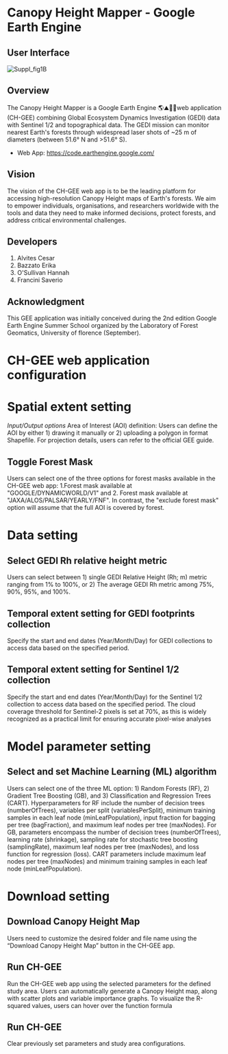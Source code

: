 # Canopy Height Mapper - Google Earth Engine
## User Interface  
![Suppl_fig1B](https://github.com/user-attachments/assets/2f464c28-896a-486c-b065-e944dd9e086d)
## Overview
The Canopy Height Mapper is a Google Earth Engine 🌎⛰️🌳🌲web application (CH-GEE) combining Global Ecosystem Dynamics Investigation (GEDI) data with Sentinel 1/2 and topographical data. 
The GEDI mission can monitor nearest Earth's forests through widespread laser shots of ~25 m of diameters (between 51.6° N and >51.6° S). 

  - Web App: https://code.earthengine.google.com/

## Vision
The vision of the CH-GEE web app is to be the leading platform for accessing high-resolution Canopy Height maps of Earth's forests. We aim to empower individuals, organisations, and researchers worldwide with the tools and data they need to make informed decisions, protect forests, and address critical environmental challenges.

## Developers
1. Alvites Cesar
2. Bazzato Erika
3. O'Sullivan Hannah
4. Francini Saverio

## Acknowledgment
This GEE application was initially conceived during the 2nd edition Google Earth Engine Summer School organized by the Laboratory of Forest Geomatics, University of florence (September).

# CH-GEE web application configuration
# Spatial extent setting
*Input/Output options*
Area of Interest (AOI) definition: Users can define the AOI by either 1) drawing it manually or 2) uploading a polygon in format Shapefile. For projection details, users can refer to the official GEE guide.
## Toggle Forest Mask 
Users can select one of the three options for forest masks available in the CH-GEE web app: 1.Forest mask available at "GOOGLE/DYNAMICWORLD/V1" and 2. Forest mask available at "JAXA/ALOS/PALSAR/YEARLY/FNF". In contrast, the "exclude forest mask" option will assume that the full AOI is covered by forest.
# Data setting
## Select GEDI Rh relative height metric
Users can select between 1) single GEDI Relative Height (Rh; m) metric ranging from 1% to 100%, or 2) The average GEDI Rh metric among 75%, 90%, 95%, and 100%.
## Temporal extent setting for GEDI footprints collection 
Specify the start and end dates (Year/Month/Day) for GEDI collections to access data based on the specified period. 
## Temporal extent setting for Sentinel 1/2 collection 
Specify the start and end dates (Year/Month/Day) for the Sentinel 1/2 collection to access data based on the specified period. The cloud coverage threshold for Sentinel-2 pixels is set at 70%, as this is widely recognized as a practical limit for ensuring accurate pixel-wise analyses 
# Model parameter setting
## Select and set Machine Learning (ML) algorithm
Users can select one of the three ML option: 1) Random Forests (RF), 2) Gradient Tree Boosting (GB), and 3) Classification and Regression Trees (CART). Hyperparameters for RF include the number of decision trees (numberOfTrees), variables per split (variablesPerSplit), minimum training samples in each leaf node (minLeafPopulation), input fraction for bagging per tree (bagFraction), and maximum leaf nodes per tree (maxNodes). For GB, parameters encompass the number of decision trees (numberOfTrees), learning rate (shrinkage), sampling rate for stochastic tree boosting (samplingRate), maximum leaf nodes per tree (maxNodes), and loss function for regression (loss). CART parameters include maximum leaf nodes per tree (maxNodes) and minimum training samples in each leaf node (minLeafPopulation).
# Download setting
## Download Canopy Height Map 
Users need to customize the desired folder and file name using the “Download Canopy Height Map” button in the CH-GEE app.
## Run CH-GEE
Run the CH-GEE web app using the selected parameters for the defined study area. Users can automatically generate a Canopy Height map, along with scatter plots and variable importance graphs. To visualize the R-squared values, users can hover over the function formula
## Run CH-GEE
Clear previously set parameters and study area configurations.







